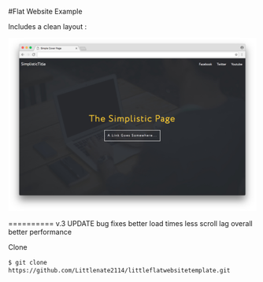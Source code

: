 #Flat Website Example

Includes a clean layout :

![Screenshot](https://github.com/Littlenate2114/littleflatwebsitetemplate/blob/master/screenshot.jpg)

==========
v.3 UPDATE
bug fixes
better load times
less scroll lag
overall better performance

Clone
```
$ git clone https://github.com/Littlenate2114/littleflatwebsitetemplate.git
```
